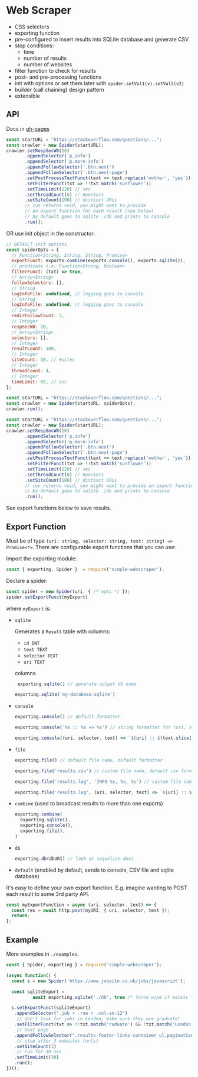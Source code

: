 # Web Scraper

- CSS selectors
- exporting function
- pre-configured to insert results into SQLite database and generate CSV
- stop conditions:
  - time
  - number of results
  - number of websites
- filter function to check for results
- post- and pre-processing functions
- init with options or set them later with `spider.setVal1(v).setVal2(v2)`
- builder (call chaining) design pattern
- extensible

## API 

Docs in [gh-pages](https://nl253.github.io/WebScraper/)

```js
const startURL = "https://stackoverflow.com/questions/...";
const crawler = new Spider(startURL);
crawler.setRespSecW8(20)
       .appendSelector('p.info')
       .appendSelector('p.more-info')
       .appendFollowSelector('.btn.next')
       .appendFollowSelector('.btn.next-page')
       .setPostProcessTextFunct(text => text.replace('mother', 'yes'))
       .setFilterFunct(txt => !!txt.match('sunflower'))
       .setTimeLimit(120) // sec
       .setThreadCount(8) // #workers
       .setSiteCount(100) // distinct URLs
       // run returns void, you might want to provide 
       // an export function for each result (see below)
       // by default goes to sqlite ./db and prints to console
       .run(); 
```

OR use init object in the constructor:

```js
// DEFAULT init options
const spiderOpts = {
  // Function<String, String, String, Promise>
  exportFunct: exports.combine(exports.console(), exports.sqlite()),
  // predicate i.e. Function<String, Boolean>
  filterFunct: (txt) => true, 
  // Array<String>
  followSelectors: [], 
  // String
  logInfoFile: undefined, // logging goes to console
  // String
  logInfoFile: undefined, // logging goes to console
  // Integer
  redirFollowCount: 3,
  // Integer
  respSecW8: 10,
  // Array<String>
  selectors: [], 
  // Integer
  resultCount: 100,
  // Integer
  siteCount: 10, // #sites
  // Integer
  threadCount: 4,
  // Integer
  timeLimit: 60, // sec
};

const startURL = "https://stackoverflow.com/questions/...";
const crawler = new Spider(startURL, spiderOpts);
crawler.run();
```


```js
const startURL = "https://stackoverflow.com/questions/...";
const crawler = new Spider(startURL);
crawler.setRespSecW8(20)
       .appendSelector('p.info')
       .appendSelector('p.more-info')
       .appendFollowSelector('.btn.next')
       .appendFollowSelector('.btn.next-page')
       .setPostProcessTextFunct(text => text.replace('mother', 'yes'))
       .setFilterFunct(txt => !!txt.match('sunflower'))
       .setTimeLimit(120) // sec
       .setThreadCount(8) // #workers
       .setSiteCount(100) // distinct URLs
       // run returns void, you might want to provide an export function for each result (see below)
       // by default goes to sqlite ./db and prints to console
       .run(); 
```

See export functions below to save results.

## Export Function

Must be of type `(uri: string, selector: string, text: string) => Promise<*>`.
There are configurable export functions that you can use:

Import the exporting module:

```js
const { exporting, Spider }  = require('simple-webscraper');
```

Declare a spider:

```js
const spider = new Spider(uri, { /* opts */ });
spider.setExportFunct(myExport)
```

where `myExport` is:

- `sqlite`

  Generates a `Result` table with columns: 
  
  - `id INT`
  - `text TEXT`
  - `selector TEXT`
  - `uri TEXT` 
  
  columns.

  ```js
   exporting.sqlite() // generate output db name
  ```
  
  ```js
  exporting.sqlite('my-database.sqlite')
  ```

- `console`

  ```js
  exporting.console() // default formatter
  ```
  
  ```js
  exporting.console('%s :: %s => %s') // string formatter for (uri, selector, text)
  ```
  
  ```js
  exporting.console((uri, selector, text) => `${uri} :: ${text.slice(0, 100)}`))
  ```

- `file`

  ```js
  exporting.file() // default file name, default formatter
  ```
  
  ```js
  exporting.file('results.csv') // custom file name, default csv formatter
  ```
  
  ```js
  exporting.file('results.log', 'INFO %s, %s, %s') // custom file name, string formatter
  ```
  
  ```js
  exporting.file('results.log', (uri, selector, text) => `${uri} :: ${text.slice(0, 100)}`)
  ```


- `combine` (used to broadcast results to more than one exports)

  ```js
  exporting.combine(
    exporting.sqlite(), 
    exporting.console(), 
    exporting.file(),
  )
  ```

- `db`

  ```js
  exporting.db(dbURI) // look at sequelize docs
  ```

- `default` (enabled by default, sends to console, CSV file and sqlite database)


It's easy to define your own export function. E.g. imagine wanting to POST each result to some 3rd party API.


```js
const myExportFunction = async (uri, selector, text) => {
  const res = await http.post(myURI, { uri, selector, text });
  return;
};
```

## Example

More examples in `./examples`.

```js
const { Spider, exporting } = require('simple-webscraper');

(async function() {
  const s = new Spider('https://www.jobsite.co.uk/jobs/javascript');

  const sqliteExport = 
          await exporting.sqlite('./db', true /* force wipe if exists */);

  s.setExportFunct(sqliteExport)
   .appendSelector(".job > .row > .col-sm-12")
    // don't look for jobs in London, make sure they are graduate!
   .setFilterFunct(txt => !!txt.match('raduate') && !txt.match('London'))
    // next page 
   .appendFollowSelector(".results-footer-links-container ul.pagination li a[href*='page=']") 
    // stop after 3 websites (urls)
   .setSiteCount(3)
    // run for 30 sec
   .setTimeLimit(30)
   .run();
})();
```
